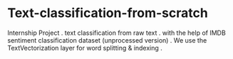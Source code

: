 # Text-classification-from-scratch
Internship Project .
text classification from raw text .
with the help of IMDB sentiment classification dataset (unprocessed version) .
We use the TextVectorization layer for word splitting & indexing .


